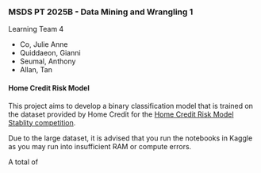 ### MSDS PT 2025B - Data Mining and Wrangling 1
Learning Team 4
- Co, Julie Anne
- Quiddaeon, Gianni
- Seumal, Anthony
- Allan, Tan

#### Home Credit Risk Model 

This project aims to develop a binary classification model that is trained on the dataset provided by Home Credit for the [Home Credit Risk Model Stablity competition](https://www.kaggle.com/c/home-credit-credit-risk-model-stability).

Due to the large dataset, it is advised that you run the notebooks in Kaggle as you may run into insufficient RAM or compute errors.

A total of 
